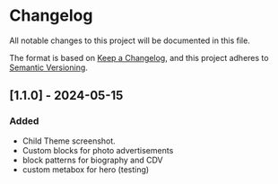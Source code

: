 # Changelog

All notable changes to this project will be documented in this file.

The format is based on [Keep a Changelog](https://keepachangelog.com/en/1.0.0/),
and this project adheres to [Semantic Versioning](https://semver.org/spec/v2.0.0.html).

## [1.1.0] - 2024-05-15

### Added
- Child Theme screenshot. 
- Custom blocks for photo advertisements
- block patterns for biography and CDV
- custom metabox for hero (testing)

